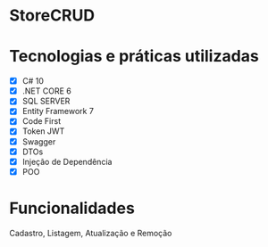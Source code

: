 # StoreCRUD

# Tecnologias e práticas utilizadas
- [x] C# 10
- [x] .NET CORE 6
- [x] SQL SERVER
- [x] Entity Framework 7
- [x] Code First
- [x] Token JWT
- [x] Swagger
- [x] DTOs
- [x] Injeção de Dependência
- [x] POO

# Funcionalidades
Cadastro, Listagem, Atualização e Remoção
